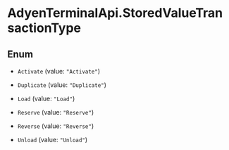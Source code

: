 # AdyenTerminalApi.StoredValueTransactionType

## Enum


* `Activate` (value: `"Activate"`)

* `Duplicate` (value: `"Duplicate"`)

* `Load` (value: `"Load"`)

* `Reserve` (value: `"Reserve"`)

* `Reverse` (value: `"Reverse"`)

* `Unload` (value: `"Unload"`)


